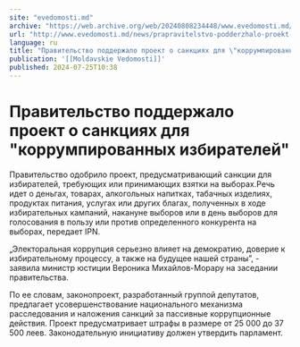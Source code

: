 ```yaml
---
site: "evedomosti.md"
archive: "https://web.archive.org/web/20240808234448/www.evedomosti.md/news/prapravitelstvo-podderzhalo-proekt-o-sankciyah-dlya-korrumpi"
url: "http://www.evedomosti.md/news/prapravitelstvo-podderzhalo-proekt-o-sankciyah-dlya-korrumpi"
language: ru
title: "Правительство поддержало проект о санкциях для \"коррумпированных избирателей\""
publication: '[[Moldavskie Vedomosti]]'
published: 2024-07-25T10:38
---
```


# Правительство поддержало проект о санкциях для "коррумпированных избирателей"

Правительство одобрило проект, предусматривающий санкции для избирателей, требующих или принимающих взятки на выборах.Речь идет о деньгах, товарах, алкогольных напитках, табачных изделиях, продуктах питания, услугах или других благах, полученных в ходе избирательных кампаний, накануне выборов или в день выборов для голосования в пользу или против определенного конкурента на выборах, передает IPN.

„Электоральная коррупция серьезно влияет на демократию, доверие к избирательному процессу, а также на будущее нашей страны”, - заявила министр юстиции Вероника Михайлов-Морару на заседании правительства.

По ее словам, законопроект, разработанный группой депутатов, предлагает усовершенствование национального механизма расследования и наложения санкций за пассивные коррупционные действия. Проект предусматривает штрафы в размере от 25 000 до 37 500 леев. Законодательную инициативу должен утвердить парламент.